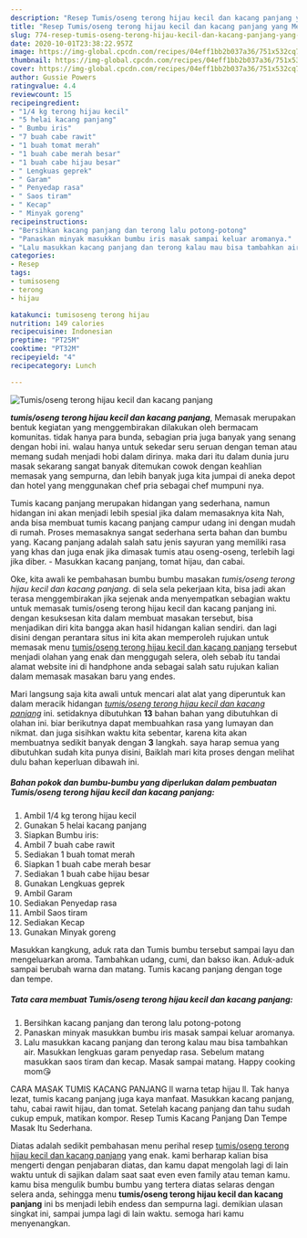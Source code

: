 ```yaml
---
description: "Resep Tumis/oseng terong hijau kecil dan kacang panjang yang Menggugah Selera"
title: "Resep Tumis/oseng terong hijau kecil dan kacang panjang yang Menggugah Selera"
slug: 774-resep-tumis-oseng-terong-hijau-kecil-dan-kacang-panjang-yang-menggugah-selera
date: 2020-10-01T23:38:22.957Z
image: https://img-global.cpcdn.com/recipes/04eff1bb2b037a36/751x532cq70/tumisoseng-terong-hijau-kecil-dan-kacang-panjang-foto-resep-utama.jpg
thumbnail: https://img-global.cpcdn.com/recipes/04eff1bb2b037a36/751x532cq70/tumisoseng-terong-hijau-kecil-dan-kacang-panjang-foto-resep-utama.jpg
cover: https://img-global.cpcdn.com/recipes/04eff1bb2b037a36/751x532cq70/tumisoseng-terong-hijau-kecil-dan-kacang-panjang-foto-resep-utama.jpg
author: Gussie Powers
ratingvalue: 4.4
reviewcount: 15
recipeingredient:
- "1/4 kg terong hijau kecil"
- "5 helai kacang panjang"
- " Bumbu iris"
- "7 buah cabe rawit"
- "1 buah tomat merah"
- "1 buah cabe merah besar"
- "1 buah cabe hijau besar"
- " Lengkuas geprek"
- " Garam"
- " Penyedap rasa"
- " Saos tiram"
- " Kecap"
- " Minyak goreng"
recipeinstructions:
- "Bersihkan kacang panjang dan terong lalu potong-potong"
- "Panaskan minyak masukkan bumbu iris masak sampai keluar aromanya."
- "Lalu masukkan kacang panjang dan terong kalau mau bisa tambahkan air. Masukkan lengkuas garam penyedap rasa. Sebelum matang masukkan saos tiram dan kecap. Masak sampai matang. Happy cooking mom😘"
categories:
- Resep
tags:
- tumisoseng
- terong
- hijau

katakunci: tumisoseng terong hijau 
nutrition: 149 calories
recipecuisine: Indonesian
preptime: "PT25M"
cooktime: "PT32M"
recipeyield: "4"
recipecategory: Lunch

---
```



![Tumis/oseng terong hijau kecil dan kacang panjang](https://img-global.cpcdn.com/recipes/04eff1bb2b037a36/751x532cq70/tumisoseng-terong-hijau-kecil-dan-kacang-panjang-foto-resep-utama.jpg)

<b><i>tumis/oseng terong hijau kecil dan kacang panjang</i></b>, Memasak merupakan bentuk kegiatan yang menggembirakan dilakukan oleh bermacam komunitas. tidak hanya para bunda, sebagian pria juga banyak yang senang dengan hobi ini. walau hanya untuk sekedar seru seruan dengan teman atau memang sudah menjadi hobi dalam dirinya. maka dari itu dalam dunia juru masak sekarang sangat banyak ditemukan cowok dengan keahlian memasak yang sempurna, dan lebih banyak juga kita jumpai di aneka depot dan hotel yang menggunakan chef pria sebagai chef mumpuni nya.

Tumis kacang panjang merupakan hidangan yang sederhana, namun hidangan ini akan menjadi lebih spesial jika dalam memasaknya kita Nah, anda bisa membuat tumis kacang panjang campur udang ini dengan mudah di rumah. Proses memasaknya sangat sederhana serta bahan dan bumbu yang. Kacang panjang adalah salah satu jenis sayuran yang memiliki rasa yang khas dan juga enak jika dimasak tumis atau oseng-oseng, terlebih lagi jika diber. - Masukkan kacang panjang, tomat hijau, dan cabai.

Oke, kita awali ke pembahasan bumbu bumbu masakan <i>tumis/oseng terong hijau kecil dan kacang panjang</i>. di sela sela pekerjaan kita, bisa jadi akan terasa menggembirakan jika sejenak anda menyempatkan sebagian waktu untuk memasak tumis/oseng terong hijau kecil dan kacang panjang ini. dengan kesuksesan kita dalam membuat masakan tersebut, bisa menjadikan diri kita bangga akan hasil hidangan kalian sendiri. dan lagi disini dengan perantara situs ini kita akan memperoleh rujukan untuk memasak menu <u>tumis/oseng terong hijau kecil dan kacang panjang</u> tersebut menjadi olahan yang enak dan menggugah selera, oleh sebab itu tandai alamat website ini di handphone anda sebagai salah satu rujukan kalian dalam memasak masakan baru yang endes.


Mari langsung saja kita awali untuk mencari alat alat yang diperuntuk kan dalam meracik hidangan <u><i>tumis/oseng terong hijau kecil dan kacang panjang</i></u> ini. setidaknya dibutuhkan <b>13</b> bahan bahan yang dibutuhkan di olahan ini. biar berikutnya dapat membuahkan rasa yang lumayan dan nikmat. dan juga sisihkan waktu kita sebentar, karena kita akan membuatnya sedikit banyak dengan <b>3</b> langkah. saya harap semua yang dibutuhkan sudah kita punya disini, Baiklah mari kita proses dengan melihat dulu bahan keperluan dibawah ini.

<!--inarticleads1-->

##### Bahan pokok dan bumbu-bumbu yang diperlukan dalam pembuatan Tumis/oseng terong hijau kecil dan kacang panjang:

1. Ambil 1/4 kg terong hijau kecil
1. Gunakan 5 helai kacang panjang
1. Siapkan  Bumbu iris:
1. Ambil 7 buah cabe rawit
1. Sediakan 1 buah tomat merah
1. Siapkan 1 buah cabe merah besar
1. Sediakan 1 buah cabe hijau besar
1. Gunakan  Lengkuas geprek
1. Ambil  Garam
1. Sediakan  Penyedap rasa
1. Ambil  Saos tiram
1. Sediakan  Kecap
1. Gunakan  Minyak goreng


Masukkan kangkung, aduk rata dan Tumis bumbu tersebut sampai layu dan mengeluarkan aroma. Tambahkan udang, cumi, dan bakso ikan. Aduk-aduk sampai berubah warna dan matang. Tumis kacang panjang dengan toge dan tempe. 

<!--inarticleads2-->

##### Tata cara membuat Tumis/oseng terong hijau kecil dan kacang panjang:

1. Bersihkan kacang panjang dan terong lalu potong-potong
1. Panaskan minyak masukkan bumbu iris masak sampai keluar aromanya.
1. Lalu masukkan kacang panjang dan terong kalau mau bisa tambahkan air. Masukkan lengkuas garam penyedap rasa. Sebelum matang masukkan saos tiram dan kecap. Masak sampai matang. Happy cooking mom😘


CARA MASAK TUMIS KACANG PANJANG ll warna tetap hijau ll. Tak hanya lezat, tumis kacang panjang juga kaya manfaat. Masukkan kacang panjang, tahu, cabai rawit hijau, dan tomat. Setelah kacang panjang dan tahu sudah cukup empuk, matikan kompor. Resep Tumis Kacang Panjang Dan Tempe Masak Itu Sederhana. 

Diatas adalah sedikit pembahasan menu perihal resep <u>tumis/oseng terong hijau kecil dan kacang panjang</u> yang enak. kami berharap kalian bisa mengerti dengan penjabaran diatas, dan kamu dapat mengolah lagi di lain waktu untuk di sajikan dalam saat saat even even family atau teman kamu. kamu bisa mengulik bumbu bumbu yang tertera diatas selaras dengan selera anda, sehingga menu <b>tumis/oseng terong hijau kecil dan kacang panjang</b> ini bs menjadi lebih endess dan sempurna lagi. demikian ulasan singkat ini, sampai jumpa lagi di lain waktu. semoga hari kamu menyenangkan.
